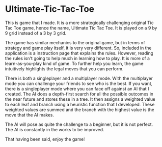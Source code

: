 # Ultimate-Tic-Tac-Toe
This is game that I made. It is a more strategically challenging original Tic Tac Toe game, hence the name, Ultimate Tic Tac Toe. It is played on a 9 by 9 grid instead of a 3 by 3 grid.

The game has similar mechanics to the original game, but in terms of strategy and game play itself, it is very very different. So, included in the application is a instruction page that explains the rules. However, reading the rules isn't going to help much in learning how to play. It is more of a learn-as-you-play kind of game. To further help you learn, the game intuitively highlights the legal moves that you can perform.

There is both a singleplayer and a multiplayer mode. With the multiplayer mode you can challenge your friends to see who is the best. If you want, there is a singleplayer mode where you can face off against an AI that I created. The AI does a depth-first search for all the possible outcomes in the near future and stores these in a tree. It then assigns a weighted value to each leaf and branch using a heuristic function that I developed. These weighted values are summed and the branch with the highest value is the move that the AI makes.

The AI will pose as quite the challenge to a beginner, but it is not perfect. The AI is constantly in the works to be improved.

That having been said, enjoy the game!
